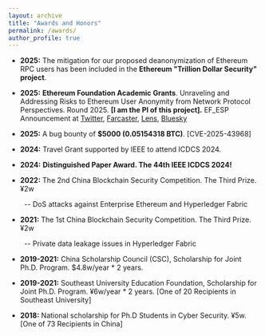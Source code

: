 ```yaml
---
layout: archive
title: "Awards and Honors"
permalink: /awards/
author_profile: true
---
```


- **2025:** The mitigation for our proposed deanonymization of Ethereum RPC users has been included in the **Ethereum "Trillion Dollar Security" project**.

- **2025:** **Ethereum Foundation Academic Grants**. Unraveling and Addressing Risks to Ethereum User Anonymity from Network Protocol Perspectives. Round 2025. **[I am the PI of this project].** EF_ESP Announcement at [Twitter](https://x.com/shanwan82472663/status/1943247013937832037), [Farcaster](https://farcaster.xyz/ef-esp/0x16b8dc3f), [Lens](https://hey.xyz/posts/39y9jwneg4yxb12tsew), [Bluesky](https://bsky.app/profile/ef-esp.bsky.social/post/3ltvbz4owlc2p) 

- **2025:** A bug bounty of **$5000 (0.05154318 BTC)**. [CVE-2025-43968]

- **2024:** Travel Grant supported by IEEE to attend ICDCS 2024. 

- **2024:** **Distinguished Paper Award. The 44th IEEE ICDCS 2024!** 

- **2022:** The 2nd China Blockchain Security Competition. The Third Prize. ¥2w
  
&ensp;&ensp;&ensp;&ensp; -- DoS attacks against Enterprise Ethereum and Hyperledger Fabric

- **2021:** The 1st China Blockchain Security Competition. The Third Prize. ¥2w
  
&ensp;&ensp;&ensp;&ensp; -- Private data leakage issues in Hyperledger Fabric

- **2019-2021:** China Scholarship Council (CSC), Scholarship for Joint Ph.D. Program. $4.8w/year * 2 years.

- **2019-2021:** Southeast University Education Foundation, Scholarship for Joint Ph.D. Program. ¥6w/year * 2 years. [One of 20 Recipients in Southeast University]

- **2018:** National scholarship for Ph.D Students in Cyber Security. ¥5w. [One of 73 Recipients in China]
